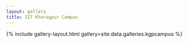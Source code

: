 ```yaml
---
layout: gallery
title: IIT Kharagpur Campus
---
```


{% include gallery-layout.html gallery=site.data.galleries.kgpcampus %}

